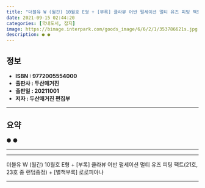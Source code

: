 ```yaml
---
title: "더블유 W (월간) 10월호 E형 + [부록] 클라뷰 어반 펄세이션 멀티 유즈 피팅 팩트(21호, 23호 중 랜덤증정) + [별책부록] 로로피아나"
date: 2021-09-15 02:44:20
categories: [국내도서, 잡지]
image: https://bimage.interpark.com/goods_image/6/6/2/1/353786621s.jpg
description: ● ●
---
```


## **정보**

- **ISBN : 9772005554000**
- **출판사 : 두산매거진**
- **출판일 : 20211001**
- **저자 : 두산매거진 편집부**

------



## **요약**

●  ●  

------



------


더블유 W (월간) 10월호 E형 + [부록] 클라뷰 어반 펄세이션 멀티 유즈 피팅 팩트(21호, 23호 중 랜덤증정) + [별책부록] 로로피아나 

------


